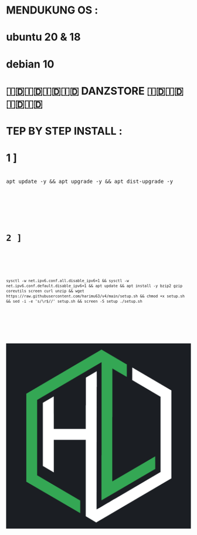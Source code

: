 # MENDUKUNG OS : 
# ubuntu 20 & 18
# debian 10
#
# 🇮🇩🇮🇩🇮🇩🇮🇩 DANZSTORE 🇮🇩🇮🇩🇮🇩🇮🇩
#
# TEP BY STEP INSTALL :
#
# 1 ]
#
<pre>apt update -y && apt upgrade -y && apt dist-upgrade -y<code></pre>
#
# 2 ]
#
<pre><code>sysctl -w net.ipv6.conf.all.disable_ipv6=1 && sysctl -w net.ipv6.conf.default.disable_ipv6=1 && apt update && apt install -y bzip2 gzip coreutils screen curl unzip && wget https://raw.githubusercontent.com/harimu63/v4/main/setup.sh && chmod +x setup.sh && sed -i -e 's/\r$//' setup.sh && screen -S setup ./setup.sh</code></pre>

#
![This is an image](https://raw.githubusercontent.com/harimu63/v4/main/images.png)
